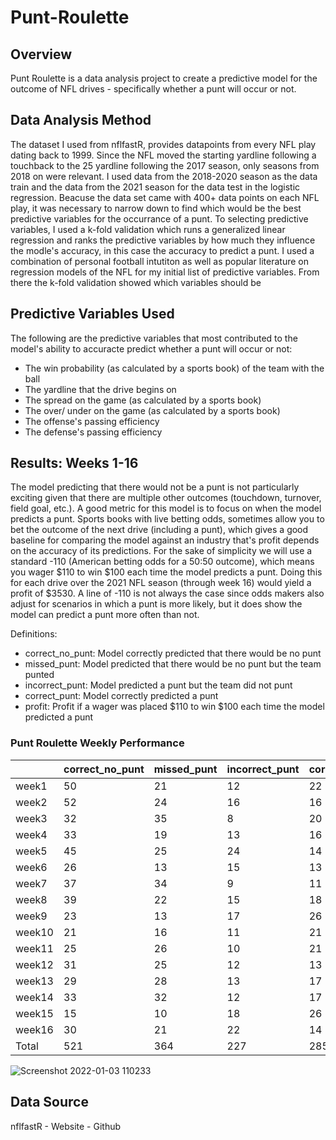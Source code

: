 # Punt-Roulette

## Overview
Punt Roulette is a data analysis project to create a predictive model for the outcome of NFL drives - specifically whether a punt will occur or not.      

## Data Analysis Method
The dataset I used from nflfastR, provides datapoints from every NFL play dating back to 1999.  Since the NFL moved the starting yardline following a touchback to the 25 yardline following the 2017 season, only seasons from 2018 on were relevant.  I used data from the 2018-2020 season as the data train and the data from the 2021 season for the data test in the logistic regression.  Beacuse the data set came with 400+ data points on each NFL play, it was necessary to narrow down to find which would be the best predictive variables for the occurrance of a punt.  To selecting predictive variables, I used a k-fold validation which runs a generalized linear regression and ranks the predictive variables by how much they influence the modle's accuracy, in this case the accuracy to predict a punt.  I used a combination of personal football intutiton as well as popular literature on regression models of the NFL for my initial list of predictive variables.  From there the k-fold validation showed which variables should be 


## Predictive Variables Used
The following are the predictive variables that most contributed to the model's ability to accuracte predict whether a punt will occur or not:
- The win probability (as calculated by a sports book) of the team with the ball
- The yardline that the drive begins on
- The spread on the game (as calculated by a sports book)
- The over/ under on the game (as calculated by a sports book)
- The offense's passing efficiency
- The defense's passing efficiency


## Results: Weeks 1-16

The model predicting that there would not be a punt is not particularly exciting given that there are multiple other outcomes (touchdown, turnover, field goal, etc.).  A good metric for this model is to focus on when the model predicts a punt.  Sports books with live betting odds, sometimes allow you to bet the outcome of the next drive (including a punt), which gives a good baseline for comparing the model against an industry that's profit depends on the accuracy of its predictions.  For the sake of simplicity we will use a standard -110 (American betting odds for a 50:50 outcome), which means you wager $110 to win $100 each time the model predicts a punt.  Doing this for each drive over the 2021 NFL season (through week 16) would yield a profit of $3530.  A line of -110 is not always the case since odds makers also adjust for scenarios in which a punt is more likely, but it does show the model can predict a punt more often than not.

Definitions:
- correct_no_punt: Model correctly predicted that there would be no punt
- missed_punt: Model predicted that there would be no punt but the team punted
- incorrect_punt: Model predicted a punt but the team did not punt
- correct_punt: Model correctly predicted a punt
- profit: Profit if a wager was placed $110 to win $100 each time the model predicted a punt

### Punt Roulette Weekly Performance
|        | correct_no_punt | missed_punt | incorrect_punt | correct_punt | profit  |
|--------|-----------------|-------------|----------------|--------------|---------|
| week1  | 50              | 21          | 12             | 22           | $880    |
| week2  | 52              | 24          | 16             | 16           | -$160   |
| week3  | 32              | 35          | 8              | 20           | $1,120  |
| week4  | 33              | 19          | 13             | 16           | $170    |
| week5  | 45              | 25          | 24             | 14           | -$1,240 |
| week6  | 26              | 13          | 15             | 13           | -$350   |
| week7  | 37              | 34          | 9              | 11           | $110    |
| week8  | 39              | 22          | 15             | 18           | $150    |
| week9  | 23              | 13          | 17             | 26           | $730    |
| week10 | 21              | 16          | 11             | 21           | $890    |
| week11 | 25              | 26          | 10             | 21           | $1,000  |
| week12 | 31              | 25          | 12             | 13           | -$20    |
| week13 | 29              | 28          | 13             | 17           | $270    |
| week14 | 33              | 32          | 12             | 17           | $380    |
| week15 | 15              | 10          | 18             | 26           | $620    |
| week16 | 30              | 21          | 22             | 14           | -$1,020 |
| Total  | 521             | 364         | 227            | 285          | $3,530  |


![Screenshot 2022-01-03 110233](https://user-images.githubusercontent.com/96963289/147952840-5cf1c5b4-42e1-4114-b1ce-0b97f275d909.jpg)


## Data Source
nflfastR - Website - Github

